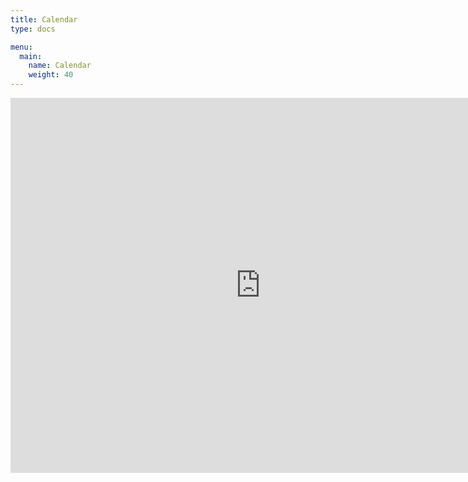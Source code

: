```yaml
---
title: Calendar
type: docs

menu:
  main:
    name: Calendar
    weight: 40
---
```

<iframe src="https://calendar.google.com/calendar/b/1/embed?height=600&amp;wkst=2&amp;bgcolor=%237986CB&amp;ctz=America%2FNew_York&amp;src=ODk2Z3F2dDA0cGVqYXVmanRqaHJwNHQ0aTRAZ3JvdXAuY2FsZW5kYXIuZ29vZ2xlLmNvbQ&amp;color=%233F51B5&amp;showPrint=0&amp;title=ACM%20%26%20ACM-W%20Calendar&amp;showTz=0&amp;showCalendars=1&amp;showDate=1" style="border-width:0" width="800" height="600" frameborder="0" scrolling="no"></iframe>